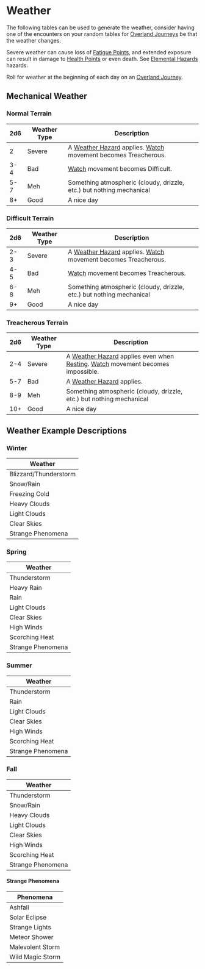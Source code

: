 # Weather

The following tables can be used to generate the weather, consider having one of the encounters on your random tables for [Overland Journeys](../../Game%20Procedures/Exploration/Overland%20Journeys.md) be that the weather changes.

Severe weather can cause loss of [Fatigue Points](../../Player%20Characters/Derived%20Statistics/Fatigue%20Points.md), and extended exposure can result in damage to [Health Points](../../Player%20Characters/Derived%20Statistics/Health%20Points.md) or even death. See [Elemental Hazards](../../Game%20Procedures/Hazards/Elemental%20Hazards.md) hazards.

Roll for weather at the beginning of each day on an [Overland Journey](../../Game%20Procedures/Exploration/Overland%20Journeys.md).

## Mechanical Weather

### Normal Terrain

| 2d6 | Weather Type | Description                                                                                                                       |
| --- | ------------ | --------------------------------------------------------------------------------------------------------------------------------- |
| 2   | Severe       | A [Weather Hazard](../../Game%20Procedures/Hazards/Elemental%20Hazards.md) applies. [Watch](../../Game%20Procedures/Exploration/Watches.md) movement becomes Treacherous. |
| 3-4 | Bad          | [Watch](../../Game%20Procedures/Exploration/Watches.md) movement becomes Difficult.                                                           |
| 5-7 | Meh          | Something atmospheric (cloudy, drizzle, etc.) but nothing mechanical                                                              |
| 8+  | Good         | A nice day                                                                                                                        |

### Difficult Terrain

| 2d6 | Weather Type | Description                                                                                                                       |
| --- | ------------ | --------------------------------------------------------------------------------------------------------------------------------- |
| 2-3 | Severe       | A [Weather Hazard](../../Game%20Procedures/Hazards/Elemental%20Hazards.md) applies. [Watch](../../Game%20Procedures/Exploration/Watches.md) movement becomes Treacherous. |
| 4-5 | Bad          | [Watch](../../Game%20Procedures/Exploration/Watches.md) movement becomes Treacherous.                                                         |
| 6-8 | Meh          | Something atmospheric (cloudy, drizzle, etc.) but nothing mechanical                                                              |
| 9+  | Good         | A nice day                                                                                                                        |

### Treacherous Terrain

| 2d6 | Weather Type | Description                                                                                                                                                                              |
| --- | ------------ | ---------------------------------------------------------------------------------------------------------------------------------------------------------------------------------------- |
| 2-4 | Severe       | A [Weather Hazard](../../Game%20Procedures/Hazards/Elemental%20Hazards.md) applies even when [Resting](../../Game%20Procedures/Exploration/Resting.md). [Watch](../../Game%20Procedures/Exploration/Watches.md) movement becomes impossible. |
| 5-7 | Bad          | A [Weather Hazard](../../Game%20Procedures/Hazards/Elemental%20Hazards.md) applies.                                                                                                                                  |
| 8-9 | Meh          | Something atmospheric (cloudy, drizzle, etc.) but nothing mechanical                                                                                                                     |
| 10+ | Good         | A nice day                                                                                                                                                                               |

## Weather Example Descriptions

### Winter

| Weather               |
| --------------------- |
| Blizzard/Thunderstorm |
| Snow/Rain             |
| Freezing Cold         |
| Heavy Clouds          |
| Light Clouds          |
| Clear Skies           |
| Strange Phenomena     |

### Spring

| Weather           |
| ----------------- |
| Thunderstorm      |
| Heavy Rain        |
| Rain              |
| Light Clouds      |
| Clear Skies       |
| High Winds        |
| Scorching Heat    |
| Strange Phenomena |

### Summer

| Weather           |
| ----------------- |
| Thunderstorm      |
| Rain              |
| Light Clouds      |
| Clear Skies       |
| High Winds        |
| Scorching Heat    |
| Strange Phenomena |

### Fall

| Weather           |
| ----------------- |
| Thunderstorm      |
| Snow/Rain         |
| Heavy Clouds      |
| Light Clouds      |
| Clear Skies       |
| High Winds        |
| Scorching Heat    |
| Strange Phenomena |

#### Strange Phenomena

| Phenomena        |
| ---------------- |
| Ashfall          |
| Solar Eclipse    |
| Strange Lights   |
| Meteor Shower    |
| Malevolent Storm |
| Wild Magic Storm |

